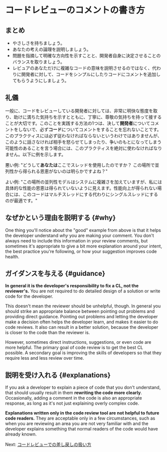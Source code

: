 # コードレビューのコメントの書き方



## まとめ

-   やさしさを持ちましょう。
-   あなたの考えの論理を説明しましょう。
-   問題を指摘して明確な方向性を示すことと、開発者自身に決定させることのバランスを取りましょう。
-   レビュアのあなただけに複雑なコードの意味を説明させるのではなく、代わりに開発者に対して、コードをシンプルにしたりコードにコメントを追加してもらうようにしましょう。

## 礼儀

一般に、コードをレビューしている開発者に対しては、非常に明快な態度を取り、助けに満ちた気持ちを示すとともに、丁寧に、尊敬の気持ちを持って接することが大切です。このことを実践する方法の1つは、決して**開発者**についてコメントをしないで、必ず**コード**についてコメントをすることを忘れないことです。このプラクティスには必ず従わなければならないというわけではありませんが、このように話さなければ相手を怒らせてしまったり、争いのもとになってしまう可能性のあることを言う場合には、このプラクティスを絶対に使わなければなりません。以下に例を示します。

悪い例: "どうして**あなたは**ここでスレッドを使用したのですか？ この場所で並列性から得られる恩恵がないのは明らかですよね？"

よい例: "この場所の並列性モデルはシステムに複雑さを加えていますが、私には具体的な性能の恩恵は得られていないように見えます。性能向上が得られない場合には、このコードはマルチスレッドにする代わりにシングルスレッドにするのが最適です。"

## なぜかという理由を説明する {#why}

One thing you'll notice about the "good" example from above is that it helps the
developer understand *why* you are making your comment. You don't always need to
include this information in your review comments, but sometimes it's appropriate
to give a bit more explanation around your intent, the best practice you're
following, or how your suggestion improves code health.

## ガイダンスを与える {#guidance}

**In general it is the developer's responsibility to fix a CL, not the
reviewer's.** You are not required to do detailed design of a solution or write
code for the developer.

This doesn't mean the reviewer should be unhelpful, though. In general you
should strike an appropriate balance between pointing out problems and providing
direct guidance. Pointing out problems and letting the developer make a decision
often helps the developer learn, and makes it easier to do code reviews. It also
can result in a better solution, because the developer is closer to the code
than the reviewer is.

However, sometimes direct instructions, suggestions, or even code are more
helpful. The primary goal of code review is to get the best CL possible. A
secondary goal is improving the skills of developers so that they require less
and less review over time.

## 説明を受け入れる {#explanations}

If you ask a developer to explain a piece of code that you don't understand,
that should usually result in them **rewriting the code more clearly**.
Occasionally, adding a comment in the code is also an appropriate response, as
long as it's not just explaining overly complex code.

**Explanations written only in the code review tool are not helpful to future
code readers.** They are acceptable only in a few circumstances, such as when
you are reviewing an area you are not very familiar with and the developer
explains something that normal readers of the code would have already known.

Next: [コードレビューでの差し戻しの扱い方](pushback.md)

